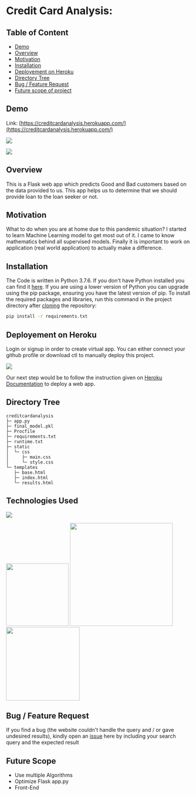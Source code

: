 # Credit Card Analysis: 

## Table of Content
  * [Demo](#demo)
  * [Overview](#overview)
  * [Motivation](#motivation)
  * [Installation](#installation)
  * [Deployement on Heroku](#deployement-on-heroku)
  * [Directory Tree](#directory-tree)
  * [Bug / Feature Request](#bug---feature-request)
  * [Future scope of project](#future-scope)


## Demo
Link: [https://creditcardanalysis.herokuapp.com/](https://creditcardanalysis.herokuapp.com/)

[![](https://i.imgur.com/6VTovWN.png)](ttps://creditcardanalysis.herokuapp.com/)

[![](https://i.imgur.com/9lZutjd.png)](ttps://creditcardanalysis.herokuapp.com/)

## Overview
This is a Flask web app which predicts Good and Bad customers based on the data provided to us.
This app helps us to determine that we should provide loan to the loan seeker or not.


## Motivation
What to do when you are at home due to this pandemic situation? I started to learn Machine Learning model to get most out of it. I came to know mathematics behind all supervised models. Finally it is important to work on application (real world application) to actually make a difference.

## Installation
The Code is written in Python 3.7.6. If you don't have Python installed you can find it [here](https://www.python.org/downloads/). If you are using a lower version of Python you can upgrade using the pip package, ensuring you have the latest version of pip. To install the required packages and libraries, run this command in the project directory after [cloning](https://www.howtogeek.com/451360/how-to-clone-a-github-repository/) the repository:
```bash
pip install -r requirements.txt
```

## Deployement on Heroku
Login or signup in order to create virtual app. You can either connect your github profile or download ctl to manually deploy this project.

[![](https://i.imgur.com/Sl5LUpj.png)](https://heroku.com)

Our next step would be to follow the instruction given on [Heroku Documentation](https://devcenter.heroku.com/articles/getting-started-with-python) to deploy a web app.

## Directory Tree 

```
creditcardanalysis
├─ app.py
├─ final_model.pkl
├─ Procfile
├─ requirements.txt
├─ runtime.txt
├─ static
│  └─ css
│     ├─ main.css
│     └─ style.css
└─ templates
   ├─ base.html
   ├─ index.html
   └─ results.html

```

## Technologies Used

![](https://forthebadge.com/images/badges/made-with-python.svg)

[<img target="_blank" src="https://flask.palletsprojects.com/en/1.1.x/_images/flask-logo.png" width=170>](https://flask.palletsprojects.com/en/1.1.x/) [<img target="_blank" src="https://number1.co.za/wp-content/uploads/2017/10/gunicorn_logo-300x85.png" width=280>](https://gunicorn.org) [<img target="_blank" src="https://scikit-learn.org/stable/_static/scikit-learn-logo-small.png" width=200>](https://scikit-learn.org/stable/) 


## Bug / Feature Request

If you find a bug (the website couldn't handle the query and / or gave undesired results), kindly open an [issue](https://github.com/jargans/creditcardanalysis/issues) here by including your search query and the expected result

## Future Scope

* Use multiple Algorithms
* Optimize Flask app.py
* Front-End 

